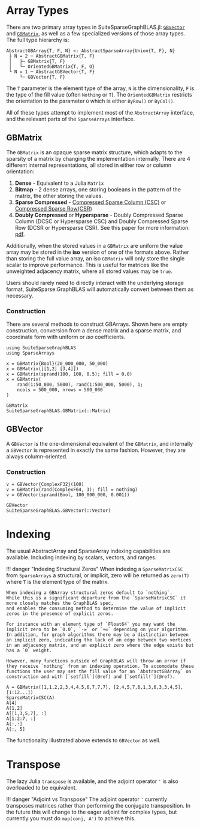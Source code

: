 # Array Types

There are two primary array types in SuiteSparseGraphBLAS.jl: [`GBVector`](@ref) and [`GBMatrix`](@ref), as well as a few specialized versions of those array types. The full type hierarchy is:

```
AbstractGBArray{T, F, N} <: AbstractSparseArray{Union{T, F}, N}
 ├ N = 2 ─ AbstractGBMatrix{T, F} 
 │   ├─ GBMatrix{T, F}
 │   └─ OrientedGBMatrix{T, F, O}
 └ N = 1 ─ AbstractGBVector{T, F}
     └─ GBVector{T, F}
```

The `T` parameter is the element type of the array, `N` is the dimensionality, `F` is the type of the fill value (often `Nothing` or `T`). The `OrientedGBMatrix` restricts the orientation to the parameter `O` which is either `ByRow()` or `ByCol()`. 

All of these types attempt to implement most of the `AbstractArray` interface, and the relevant parts of the `SparseArrays` interface.

## GBMatrix

The `GBMatrix` is an opaque sparse matrix structure, which adapts to the sparsity of a matrix by changing the implementation internally. There are 4 different internal representations, all stored in either row or column orientation:

1. **Dense** - Equivalent to a Julia `Matrix`
2. **Bitmap** - 2 dense arrays, one storing booleans in the pattern of the matrix, the other storing the values.
3. **Sparse Compressed** - [Compressed Sparse Column (CSC)](http://netlib.org/linalg/html_templates/node92.html#SECTION00931200000000000000) or [Compressed Sparse Row(CSR)](http://netlib.org/linalg/html_templates/node91.html)
4. **Doubly Compressed** or **Hypersparse** - Doubly Compressed Sparse Column (DCSC or Hypersparse CSC) and Doubly Compressed Sparse Row (DCSR or Hypersparse CSR). See this paper for more information: [pdf](https://people.eecs.berkeley.edu/~aydin/hypersparse-ipdps08.pdf).

Additionally, when the stored values in a `GBMatrix` are uniform the value array may be stored in the **iso** version of one of the formats above. Rather than storing the full value array, an iso `GBMatrix` will only store the single scalar to improve performance. This is useful for matrices like the unweighted adjacency matrix, where all stored values may be `true`. 

Users should rarely need to directly interact with the underlying storage format, SuiteSparse:GraphBLAS will automatically convert between them as necessary.

### Construction

There are several methods to construct GBArrays. Shown here are empty construction, conversion from a dense matrix and a sparse matrix, and coordinate form with uniform or *iso* coefficients. 
```@setup mat
using SuiteSparseGraphBLAS
using SparseArrays
```
```@repl mat
x = GBMatrix{Bool}(20_000_000, 50_000)
x = GBMatrix([[1,2] [3,4]])
x = GBMatrix(sprand(100, 100, 0.5); fill = 0.0)
x = GBMatrix(
    rand(1:50_000, 5000), rand(1:500_000, 5000), 1; 
    ncols = 500_000, nrows = 500_000
)
```

```@docs
GBMatrix
SuiteSparseGraphBLAS.GBMatrix(::Matrix)
```

## GBVector

A `GBVector` is the one-dimensional equivalent of the `GBMatrix`, and internally a `GBVector` is represented in exactly the same fashion. However, they are always column-oriented. 

### Construction 

```@repl mat
v = GBVector{ComplexF32}(100)
v = GBMatrix(rand(ComplexF64, 3); fill = nothing)
v = GBVector(sprand(Bool, 100_000_000, 0.001))
```

```@docs
GBVector
SuiteSparseGraphBLAS.GBVector(::Vector)
```

# Indexing

The usual AbstractArray and SparseArray indexing capabilities are available. Including indexing by scalars, vectors, and ranges.

!!! danger "Indexing Structural Zeros"
    When indexing a `SparseMatrixCSC` from `SparseArrays` a structural, or implicit, zero will be returned as `zero(T)` where `T` is the element type of the matrix.

    When indexing a GBArray structural zeros default to `nothing`.
    While this is a significant departure from the `SparseMatrixCSC` it more closely matches the GraphBLAS spec,
    and enables the consuming method to determine the value of implicit zeros in the presence of explicit zeros. 
    
    For instance with an element type of `Float64` you may want the implicit zero to be `0.0`, `-∞` or `+∞` depending on your algorithm. In addition, for graph algorithms there may be a distinction between an implicit zero, indicating the lack of an edge between two vertices in an adjacency matrix, and an explicit zero where the edge exists but has a `0` weight.

    However, many functions outside of GraphBLAS will throw an error if they receive `nothing` from an indexing operation. To accomodate these functions the user may set the fill value for an `AbstractGBArray` on construction and with [`setfill`](@ref) and [`setfill!`](@ref).

```@repl mat
A = GBMatrix([1,1,2,2,3,4,4,5,6,7,7,7], [2,4,5,7,6,1,3,6,3,3,4,5], [1:12...])
SparseMatrixCSC(A)
A[4]
A[1,2]
A[[1,3,5,7], :]
A[1:2:7, :]
A[:,:]
A[:, 5]
```

The functionality illustrated above extends to `GBVector` as well.

# Transpose
The lazy Julia `transpose` is available, and the adjoint operator `'` is also
overloaded to be equivalent.

!!! danger "Adjoint vs Transpose"
    The adjoint operator `'` currently transposes matrices rather than performing the
    conjugate transposition. In the future this will change to the eager adjoint
    for complex types, but currently you must do `map(conj, A')` to achieve this.
